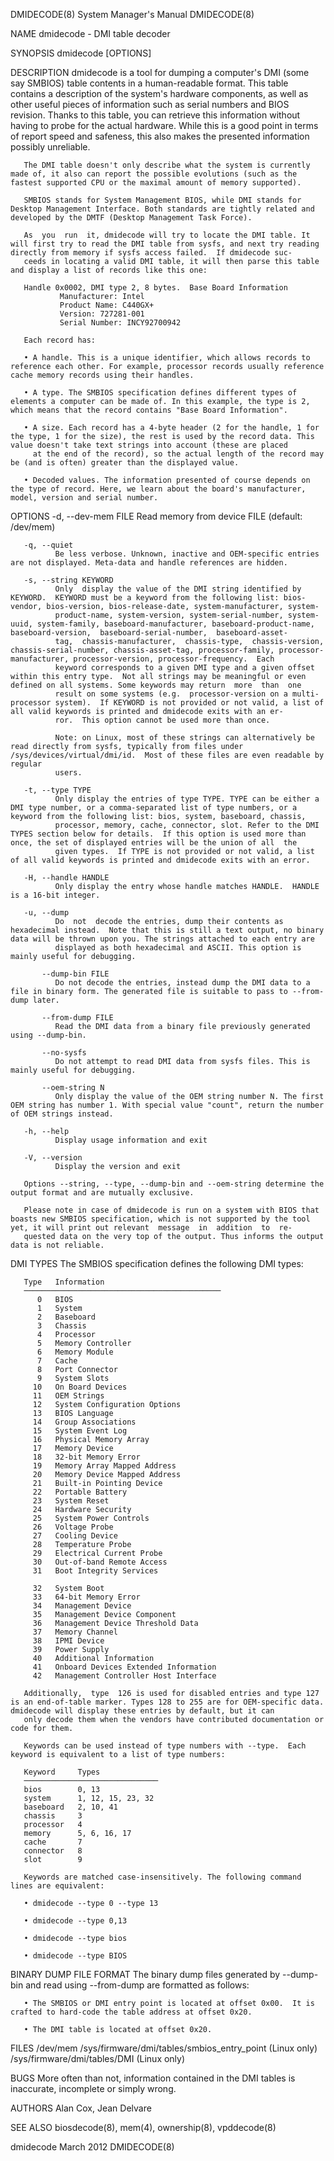 DMIDECODE(8)                                                                               System Manager's Manual                                                                               DMIDECODE(8)

NAME
       dmidecode - DMI table decoder

SYNOPSIS
       dmidecode [OPTIONS]

DESCRIPTION
       dmidecode  is a tool for dumping a computer's DMI (some say SMBIOS) table contents in a human-readable format. This table contains a description of the system's hardware components, as well as other
       useful pieces of information such as serial numbers and BIOS revision. Thanks to this table, you can retrieve this information without having to probe for the actual hardware.  While this is a  good
       point in terms of report speed and safeness, this also makes the presented information possibly unreliable.

       The DMI table doesn't only describe what the system is currently made of, it also can report the possible evolutions (such as the fastest supported CPU or the maximal amount of memory supported).

       SMBIOS stands for System Management BIOS, while DMI stands for Desktop Management Interface. Both standards are tightly related and developed by the DMTF (Desktop Management Task Force).

       As  you  run  it, dmidecode will try to locate the DMI table. It will first try to read the DMI table from sysfs, and next try reading directly from memory if sysfs access failed.  If dmidecode suc‐
       ceeds in locating a valid DMI table, it will then parse this table and display a list of records like this one:

       Handle 0x0002, DMI type 2, 8 bytes.  Base Board Information
               Manufacturer: Intel
               Product Name: C440GX+
               Version: 727281-001
               Serial Number: INCY92700942

       Each record has:

       • A handle. This is a unique identifier, which allows records to reference each other. For example, processor records usually reference cache memory records using their handles.

       • A type. The SMBIOS specification defines different types of elements a computer can be made of. In this example, the type is 2, which means that the record contains "Base Board Information".

       • A size. Each record has a 4-byte header (2 for the handle, 1 for the type, 1 for the size), the rest is used by the record data. This value doesn't take text strings into account (these are placed
         at the end of the record), so the actual length of the record may be (and is often) greater than the displayed value.

       • Decoded values. The information presented of course depends on the type of record. Here, we learn about the board's manufacturer, model, version and serial number.

OPTIONS
       -d, --dev-mem FILE
              Read memory from device FILE (default: /dev/mem)

       -q, --quiet
              Be less verbose. Unknown, inactive and OEM-specific entries are not displayed. Meta-data and handle references are hidden.

       -s, --string KEYWORD
              Only  display the value of the DMI string identified by KEYWORD.  KEYWORD must be a keyword from the following list: bios-vendor, bios-version, bios-release-date, system-manufacturer, system-
              product-name, system-version, system-serial-number, system-uuid, system-family, baseboard-manufacturer, baseboard-product-name,  baseboard-version,  baseboard-serial-number,  baseboard-asset-
              tag,  chassis-manufacturer,  chassis-type,  chassis-version,  chassis-serial-number, chassis-asset-tag, processor-family, processor-manufacturer, processor-version, processor-frequency.  Each
              keyword corresponds to a given DMI type and a given offset within this entry type.  Not all strings may be meaningful or even defined on all systems. Some keywords may return  more  than  one
              result on some systems (e.g.  processor-version on a multi-processor system).  If KEYWORD is not provided or not valid, a list of all valid keywords is printed and dmidecode exits with an er‐
              ror.  This option cannot be used more than once.

              Note: on Linux, most of these strings can alternatively be read directly from sysfs, typically from files under /sys/devices/virtual/dmi/id.  Most of these files are even readable by  regular
              users.

       -t, --type TYPE
              Only display the entries of type TYPE. TYPE can be either a DMI type number, or a comma-separated list of type numbers, or a keyword from the following list: bios, system, baseboard, chassis,
              processor, memory, cache, connector, slot. Refer to the DMI TYPES section below for details.  If this option is used more than once, the set of displayed entries will be the union of all  the
              given types.  If TYPE is not provided or not valid, a list of all valid keywords is printed and dmidecode exits with an error.

       -H, --handle HANDLE
              Only display the entry whose handle matches HANDLE.  HANDLE is a 16-bit integer.

       -u, --dump
              Do  not  decode the entries, dump their contents as hexadecimal instead.  Note that this is still a text output, no binary data will be thrown upon you. The strings attached to each entry are
              displayed as both hexadecimal and ASCII. This option is mainly useful for debugging.

           --dump-bin FILE
              Do not decode the entries, instead dump the DMI data to a file in binary form. The generated file is suitable to pass to --from-dump later.

           --from-dump FILE
              Read the DMI data from a binary file previously generated using --dump-bin.

           --no-sysfs
              Do not attempt to read DMI data from sysfs files. This is mainly useful for debugging.

           --oem-string N
              Only display the value of the OEM string number N. The first OEM string has number 1. With special value "count", return the number of OEM strings instead.

       -h, --help
              Display usage information and exit

       -V, --version
              Display the version and exit

       Options --string, --type, --dump-bin and --oem-string determine the output format and are mutually exclusive.

       Please note in case of dmidecode is run on a system with BIOS that boasts new SMBIOS specification, which is not supported by the tool yet, it will print out relevant  message  in  addition  to  re‐
       quested data on the very top of the output. Thus informs the output data is not reliable.

DMI TYPES
       The SMBIOS specification defines the following DMI types:

       Type   Information
       ────────────────────────────────────────────
          0   BIOS
          1   System
          2   Baseboard
          3   Chassis
          4   Processor
          5   Memory Controller
          6   Memory Module
          7   Cache
          8   Port Connector
          9   System Slots
         10   On Board Devices
         11   OEM Strings
         12   System Configuration Options
         13   BIOS Language
         14   Group Associations
         15   System Event Log
         16   Physical Memory Array
         17   Memory Device
         18   32-bit Memory Error
         19   Memory Array Mapped Address
         20   Memory Device Mapped Address
         21   Built-in Pointing Device
         22   Portable Battery
         23   System Reset
         24   Hardware Security
         25   System Power Controls
         26   Voltage Probe
         27   Cooling Device
         28   Temperature Probe
         29   Electrical Current Probe
         30   Out-of-band Remote Access
         31   Boot Integrity Services

         32   System Boot
         33   64-bit Memory Error
         34   Management Device
         35   Management Device Component
         36   Management Device Threshold Data
         37   Memory Channel
         38   IPMI Device
         39   Power Supply
         40   Additional Information
         41   Onboard Devices Extended Information
         42   Management Controller Host Interface

       Additionally,  type  126 is used for disabled entries and type 127 is an end-of-table marker. Types 128 to 255 are for OEM-specific data.  dmidecode will display these entries by default, but it can
       only decode them when the vendors have contributed documentation or code for them.

       Keywords can be used instead of type numbers with --type.  Each keyword is equivalent to a list of type numbers:

       Keyword     Types
       ──────────────────────────────
       bios        0, 13
       system      1, 12, 15, 23, 32
       baseboard   2, 10, 41
       chassis     3
       processor   4
       memory      5, 6, 16, 17
       cache       7
       connector   8
       slot        9

       Keywords are matched case-insensitively. The following command lines are equivalent:

       • dmidecode --type 0 --type 13

       • dmidecode --type 0,13

       • dmidecode --type bios

       • dmidecode --type BIOS

BINARY DUMP FILE FORMAT
       The binary dump files generated by --dump-bin and read using --from-dump are formatted as follows:

       • The SMBIOS or DMI entry point is located at offset 0x00.  It is crafted to hard-code the table address at offset 0x20.

       • The DMI table is located at offset 0x20.

FILES
       /dev/mem /sys/firmware/dmi/tables/smbios_entry_point (Linux only) /sys/firmware/dmi/tables/DMI (Linux only)

BUGS
       More often than not, information contained in the DMI tables is inaccurate, incomplete or simply wrong.

AUTHORS
       Alan Cox, Jean Delvare

SEE ALSO
       biosdecode(8), mem(4), ownership(8), vpddecode(8)

dmidecode                                                                                         March 2012                                                                                     DMIDECODE(8)
